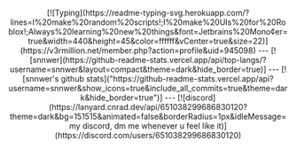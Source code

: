 <p align="center">
	[![Typing](https://readme-typing-svg.herokuapp.com/?lines=I%20make%20random%20scripts!;I%20make%20UIs%20for%20Roblox!;Always%20learning%20new%20things&font=Jetbrains%20Mono&center=true&width=440&height=45&color=ffffff&vCenter=true&size=22)](https://v3rmillion.net/member.php?action=profile&uid=945098)
	  ---
	[![snnwer](https://github-readme-stats.vercel.app/api/top-langs/?username=snnwer&layout=compact&theme=dark&hide_border=true)]
	  ---
	[![snnwer's github stats]("https://github-readme-stats.vercel.app/api?username=snnwer&show_icons=true&include_all_commits=true&theme=dark&hide_border=true")]
	  ---
	[![discord](https://lanyard.cnrad.dev/api/651038299686830120?theme=dark&bg=151515&animated=false&borderRadius=1px&idleMessage=my discord, dm me whenever u feel like it)](https://discord.com/users/651038299686830120)
</p>
